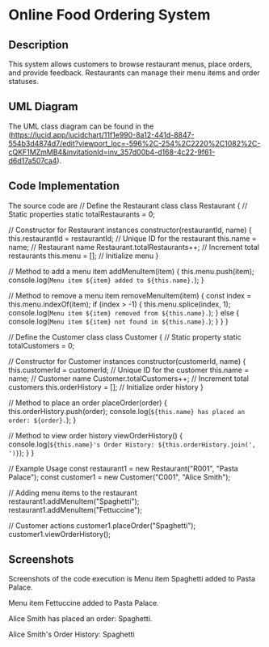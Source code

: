 # Online Food Ordering System

## Description
This system allows customers to browse restaurant menus, place orders, and provide feedback. Restaurants can manage their menu items and order statuses.

## UML Diagram
The UML class diagram can be found in the (https://lucid.app/lucidchart/11f1e990-8a12-441d-8847-554b3d4874d7/edit?viewport_loc=-596%2C-254%2C2220%2C1082%2C-cQKF1MZmMB4&invitationId=inv_357d00b4-d168-4c22-9f61-d6d17a507ca4).

## Code Implementation
The source code are
// Define the Restaurant class
class Restaurant {
  // Static properties
  static totalRestaurants = 0;

  // Constructor for Restaurant instances
  constructor(restaurantId, name) {
    this.restaurantId = restaurantId; // Unique ID for the restaurant
    this.name = name; // Restaurant name
    Restaurant.totalRestaurants++; // Increment total restaurants
    this.menu = []; // Initialize menu
  }

  // Method to add a menu item
  addMenuItem(item) {
    this.menu.push(item);
    console.log(`Menu item ${item} added to ${this.name}.`);
  }

  // Method to remove a menu item
  removeMenuItem(item) {
    const index = this.menu.indexOf(item);
    if (index > -1) {
      this.menu.splice(index, 1);
      console.log(`Menu item ${item} removed from ${this.name}.`);
    } else {
      console.log(`Menu item ${item} not found in ${this.name}.`);
    }
  }
}

// Define the Customer class
class Customer {
  // Static property
  static totalCustomers = 0;

  // Constructor for Customer instances
  constructor(customerId, name) {
    this.customerId = customerId; // Unique ID for the customer
    this.name = name; // Customer name
    Customer.totalCustomers++; // Increment total customers
    this.orderHistory = []; // Initialize order history
  }

  // Method to place an order
  placeOrder(order) {
    this.orderHistory.push(order);
    console.log(`${this.name} has placed an order: ${order}.`);
  }

  // Method to view order history
  viewOrderHistory() {
    console.log(`${this.name}'s Order History: ${this.orderHistory.join(', ')}`);
  }
}

// Example Usage
const restaurant1 = new Restaurant("R001", "Pasta Palace");
const customer1 = new Customer("C001", "Alice Smith");

// Adding menu items to the restaurant
restaurant1.addMenuItem("Spaghetti");
restaurant1.addMenuItem("Fettuccine");

// Customer actions
customer1.placeOrder("Spaghetti");
customer1.viewOrderHistory(); 

## Screenshots
Screenshots of the code execution is
Menu item Spaghetti added to Pasta Palace.

Menu item Fettuccine added to Pasta Palace.

Alice Smith has placed an order: Spaghetti.

Alice Smith's Order History: Spaghetti
